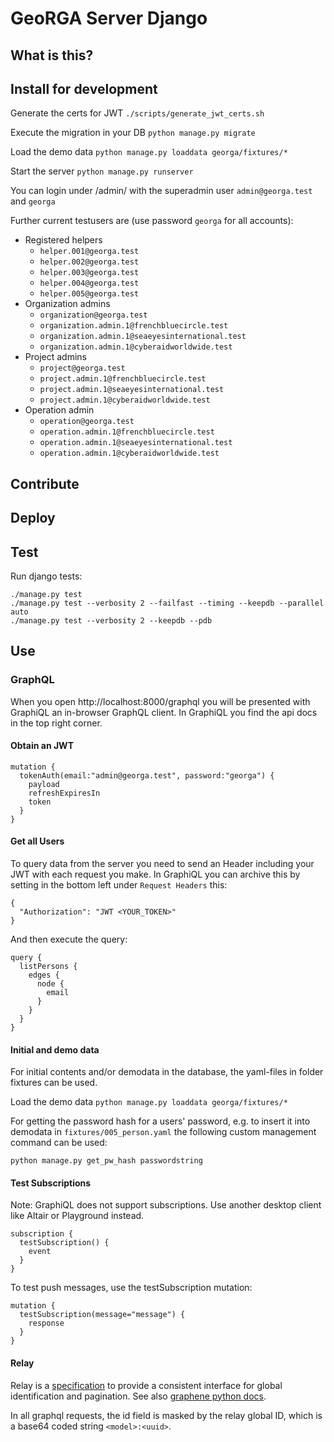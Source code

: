 # GeoRGA Server Django

## What is this?


## Install for development
Generate the certs for JWT `./scripts/generate_jwt_certs.sh`

Execute the migration in your DB `python manage.py migrate`

Load the demo data `python manage.py loaddata georga/fixtures/*`

Start the server `python manage.py runserver`

You can login under /admin/ with the superadmin user `admin@georga.test` and `georga`

Further current testusers are (use password `georga` for all accounts):

- Registered helpers
    - `helper.001@georga.test`
    - `helper.002@georga.test`
    - `helper.003@georga.test`
    - `helper.004@georga.test`
    - `helper.005@georga.test`
- Organization admins
    - `organization@georga.test`
    - `organization.admin.1@frenchbluecircle.test`
    - `organization.admin.1@seaeyesinternational.test`
    - `organization.admin.1@cyberaidworldwide.test`
- Project admins
    - `project@georga.test`
    - `project.admin.1@frenchbluecircle.test`
    - `project.admin.1@seaeyesinternational.test`
    - `project.admin.1@cyberaidworldwide.test`
- Operation admin
    - `operation@georga.test`
    - `operation.admin.1@frenchbluecircle.test`
    - `operation.admin.1@seaeyesinternational.test`
    - `operation.admin.1@cyberaidworldwide.test`


## Contribute


## Deploy


## Test

Run django tests:

    ./manage.py test
    ./manage.py test --verbosity 2 --failfast --timing --keepdb --parallel auto
    ./manage.py test --verbosity 2 --keepdb --pdb


## Use

### GraphQL

When you open http://localhost:8000/graphql you will be presented with GraphiQL an in-browser GraphQL client.
In GraphiQL you find the api docs in the top right corner.

#### Obtain an JWT
```
mutation {
  tokenAuth(email:"admin@georga.test", password:"georga") {
    payload
    refreshExpiresIn
    token
  }
}
```


#### Get all Users
To query data from the server you need to send an Header including your JWT with each request you make.
In GraphiQL you can archive this by setting in the bottom left under `Request Headers` this:
```
{
  "Authorization": "JWT <YOUR_TOKEN>"
}
```
And then execute the query:
```
query {
  listPersons {
    edges {
      node {
        email
      }
    }
  }
}
```

#### Initial and demo data
For initial contents and/or demodata in the database, the yaml-files in folder fixtures can be used.

Load the demo data `python manage.py loaddata georga/fixtures/*`

For getting the password hash for a users' password, e.g. to insert it into demodata in `fixtures/005_person.yaml` the following custom management command can be used:

`python manage.py get_pw_hash passwordstring`


#### Test Subscriptions
Note: GraphiQL does not support subscriptions.
Use another desktop client like Altair or Playground instead.

```
subscription {
  testSubscription() {
    event
  }
}
```

To test push messages, use the testSubscription mutation:

```
mutation {
  testSubscription(message="message") {
    response
  }
}
```

#### Relay
Relay is a [specification](https://relay.dev/docs/guides/graphql-server-specification/)
to provide a consistent interface for global identification and pagination.
See also [graphene python docs](https://docs.graphene-python.org/en/latest/relay/).

In all graphql requests, the id field is masked by the relay global ID,
which is a base64 coded string `<model>:<uuid>`.

